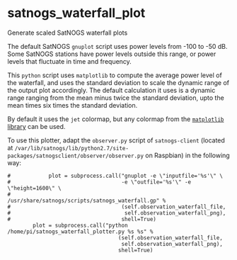 # satnogs_waterfall_plot
Generate scaled SatNOGS waterfall plots

The default SatNOGS `gnuplot` script uses power levels from -100 to -50 dB. Some SatNOGS stations have power levels outside this range, or power levels that fluctuate in time and frequency.

This `python` script uses `matplotlib` to compute the average power level of the waterfall, and uses the standard deviation to scale the dynamic range of the output plot accordingly. The default calculation it uses is a dynamic range ranging from the mean minus twice the standard deviation, upto the mean times six times the standard deviation.

By default it uses the `jet` colormap, but any colormap from the [`matplotlib` library](https://matplotlib.org/examples/color/colormaps_reference.html) can be used.

To use this plotter, adapt the `observer.py` script of `satnogs-client` (located at `/var/lib/satnogs/lib/python2.7/site-packages/satnogsclient/observer/observer.py` on Raspbian) in the following way:

```
#            plot = subprocess.call("gnuplot -e \"inputfile='%s'\" \                                                                                                                                                                                            
#                                   -e \"outfile='%s'\" -e \"height=1600\" \                                                                                                                                                                                    
#                                   /usr/share/satnogs/scripts/satnogs_waterfall.gp" %                                                                                                                                                                          
#                                   (self.observation_waterfall_file,                                                                                                                                                                                           
#                                    self.observation_waterfall_png),                                                                                                                                                                                           
#                                   shell=True)                                                                                                                                                                                                                 
	    plot = subprocess.call("python /home/pi/satnogs_waterfall_plotter.py %s %s" %
                                   (self.observation_waterfall_file,
                                    self.observation_waterfall_png),
                                   shell=True)
